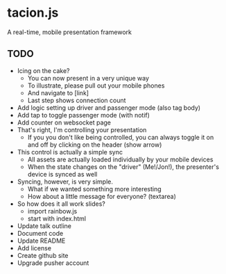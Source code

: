 tacion.js
=========
A real-time, mobile presentation framework

TODO
----
- Icing on the cake?
  - You can now present in a very unique way
  - To illustrate, please pull out your mobile phones
  - And navigate to [link]
  - Last step shows connection count
- Add logic setting up driver and passenger mode (also tag body)
- Add tap to toggle passenger mode (with notif)
- Add counter on websocket page
- That's right, I'm controlling your presentation
  - If you you don't like being controlled, you can always toggle it on and off 
  by clicking on the header (show arrow)
- This control is actually a simple sync
  - All assets are actually loaded individually by your mobile devices
  - When the state changes on the "driver" (Me!/Jon!), the presenter's
  device is synced as well
- Syncing, however, is very simple.
  - What if we wanted something more interesting
  - How about a little message for everyone? (textarea)
- So how does it all work slides?
  - import rainbow.js
  - start with index.html
- Update talk outline
- Document code
- Update README
- Add license
- Create github site
- Upgrade pusher account